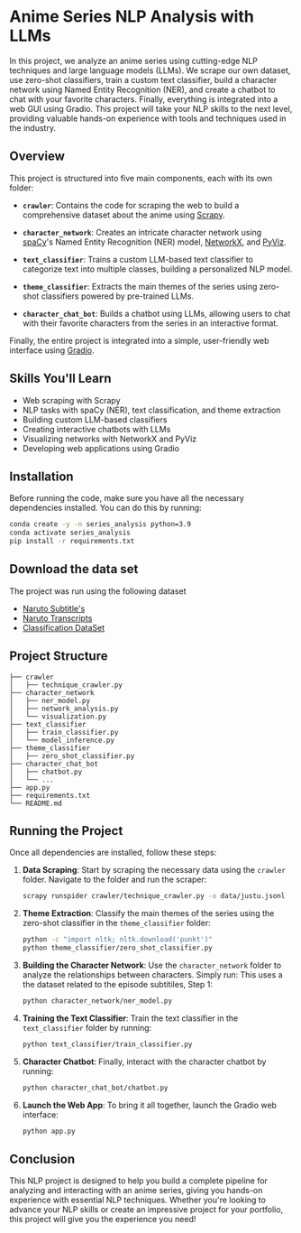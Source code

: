 # Anime Series NLP Analysis with LLMs

In this project, we analyze an anime series using cutting-edge NLP techniques and large language models (LLMs). We scrape our own dataset, use zero-shot classifiers, train a custom text classifier, build a character network using Named Entity Recognition (NER), and create a chatbot to chat with your favorite characters. Finally, everything is integrated into a web GUI using Gradio. This project will take your NLP skills to the next level, providing valuable hands-on experience with tools and techniques used in the industry.

## Overview

This project is structured into five main components, each with its own folder:

- **`crawler`**: Contains the code for scraping the web to build a comprehensive dataset about the anime using [Scrapy](https://scrapy.org/).
  
- **`character_network`**: Creates an intricate character network using [spaCy](https://spacy.io/)'s Named Entity Recognition (NER) model, [NetworkX](https://networkx.github.io/), and [PyViz](https://pyviz.org/).
  
- **`text_classifier`**: Trains a custom LLM-based text classifier to categorize text into multiple classes, building a personalized NLP model.

- **`theme_classifier`**: Extracts the main themes of the series using zero-shot classifiers powered by pre-trained LLMs.
  
- **`character_chat_bot`**: Builds a chatbot using LLMs, allowing users to chat with their favorite characters from the series in an interactive format.

Finally, the entire project is integrated into a simple, user-friendly web interface using [Gradio](https://gradio.app/).

## Skills You'll Learn
- Web scraping with Scrapy
- NLP tasks with spaCy (NER), text classification, and theme extraction
- Building custom LLM-based classifiers
- Creating interactive chatbots with LLMs
- Visualizing networks with NetworkX and PyViz
- Developing web applications using Gradio

## Installation

Before running the code, make sure you have all the necessary dependencies installed. You can do this by running:

```bash
conda create -y -n series_analysis python=3.9
conda activate series_analysis
pip install -r requirements.txt
```

## Download the data set

The project was run using the following dataset
* [Naruto Subtitle's](https://subtitlist.com/subs/naruto-season-1/english/2206507)
* [Naruto Transcripts](https://www.kaggle.com/datasets/leonzatrax/naruto-ep-1-transcript)
* [Classification DataSet](https://naruto.fandom.com/wiki/Special:BrowseData/Jutsu?limit=250&offset=0&_cat=Jutsu)

## Project Structure

```
├── crawler
│   ├── technique_crawler.py
├── character_network
│   ├── ner_model.py
│   ├── network_analysis.py
│   └── visualization.py
├── text_classifier
│   ├── train_classifier.py
│   └── model_inference.py
├── theme_classifier
│   ├── zero_shot_classifier.py
├── character_chat_bot
│   ├── chatbot.py
│   └── ...
├── app.py
├── requirements.txt
└── README.md
```

## Running the Project

Once all dependencies are installed, follow these steps:

1. **Data Scraping**: Start by scraping the necessary data using the `crawler` folder. Navigate to the folder and run the scraper:
    ```bash
    scrapy runspider crawler/technique_crawler.py -o data/justu.jsonl
    ```


2. **Theme Extraction**: Classify the main themes of the series using the zero-shot classifier in the `theme_classifier` folder:
    ```bash
    python -c "import nltk; nltk.download('punkt')"
    python theme_classifier/zero_shot_classifier.py
    ```


3. **Building the Character Network**: Use the `character_network` folder to analyze the relationships between characters. Simply run:
This uses a the dataset related to the episode subtitiles,
Step 1:



    ```bash
    python character_network/ner_model.py
    ```

4. **Training the Text Classifier**: Train the text classifier in the `text_classifier` folder by running:
    ```bash
    python text_classifier/train_classifier.py
    ```

5. **Character Chatbot**: Finally, interact with the character chatbot by running:
    ```bash
    python character_chat_bot/chatbot.py
    ```

6. **Launch the Web App**: To bring it all together, launch the Gradio web interface:
    ```bash
    python app.py
    ```

## Conclusion

This NLP project is designed to help you build a complete pipeline for analyzing and interacting with an anime series, giving you hands-on experience with essential NLP techniques. Whether you're looking to advance your NLP skills or create an impressive project for your portfolio, this project will give you the experience you need!


